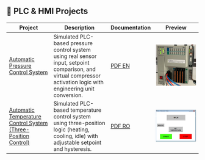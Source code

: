 ## 🔹 PLC & HMI Projects

| Project | Description | Documentation | Preview |
|--------|-------------|---------------|---------|
| [Automatic Pressure Control System](https://github.com/Iustin999/PLC-HMI-Projects/tree/main/projects/Automatic%20Pressure%20Control%20System) | Simulated PLC-based pressure control system using real sensor input, setpoint comparison, and virtual compressor activation logic with engineering unit conversion. | [PDF EN](XXX) | ![preview](https://github.com/Iustin999/PLC-HMI-Projects/blob/main/projects/Automatic%20Pressure%20Control%20System/PLC.jpeg) |
| [Automatic Temperature Control System (Three-Position Control)](https://github.com/Iustin999/PLC-HMI-Projects/tree/main/projects/Automatic%20Temperature%20Control%20System) | Simulated PLC-based temperature control system using three-position logic (heating, cooling, idle) with adjustable setpoint and hysteresis. | [PDF RO](https://github.com/Iustin999/PLC-HMI-Projects/blob/main/projects/Automatic%20Temperature%20Control%20System/SRA_T.pdf) | ![preview](https://github.com/Iustin999/PLC-HMI-Projects/blob/main/projects/Automatic%20Temperature%20Control%20System/srat.png) |
